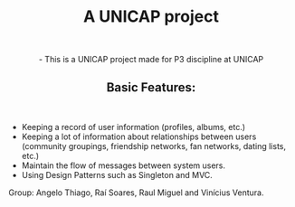<h1 align="center">A UNICAP project</h1> <br/> 

<p align="center">- This is a UNICAP project made for P3 discipline at UNICAP</p>

<h2 align= "center"> Basic Features: </h2> <br/>

- Keeping a record of user information (profiles, albums, etc.)
- Keeping a lot of information about relationships between users (community groupings, friendship networks, fan networks, dating lists, etc.)
- Maintain the flow of messages between system users.
- Using Design Patterns such as Singleton and MVC.


Group: Angelo Thiago, Raí Soares, Raul Miguel and Vinícius Ventura.


